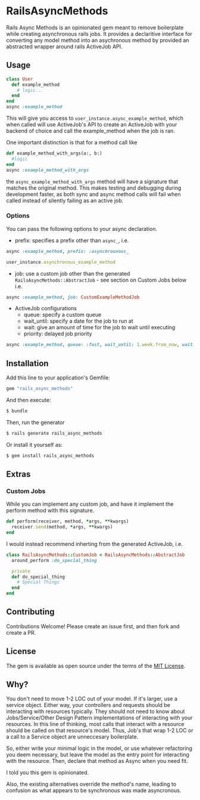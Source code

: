 # RailsAsyncMethods
Rails Async Methods is an opinionated gem meant to remove boilerplate while creating asynchronous rails jobs. It provides a declaritive interface for converting any model method into an asychronous method by provided an abstracted wrapper around rails ActiveJob API.

## Usage
```ruby
class User
  def example_method
    # logic...
  end
end
async :example_method
```
This will give you access to ```user_instance.async_example_method```, which when called will use ActiveJob's API to create an ActiveJob with your backend of choice and call the example_method when the job is ran.

One important distinction is that for a method call like
```ruby
def example_method_with_args(a:, b:)
  #logic
end
async :example_method_with_args
```
the ```async_example_method_with_args``` method will have a signature that matches the original method. This makes testing and debugging during development faster, as both sync and async method calls will fail when called instead of silently failing as an active job.

### Options

You can pass the following options to your async declaration.

- prefix: specifies a prefix other than ```async_```, i.e.
```ruby
async :example_method, prefix: :asynchrounous_

user_instance.asynchronous_example_method
```

- job: use a custom job other than the generated ```RailsAsyncMethods::AbstractJob``` - see section on Custom Jobs below i.e.
```ruby
async :example_method, job: CustomExampleMethodJob
```

- ActiveJob configurations
    - queue: specify a custom queue
    - wait_until: specify a date for the job to run at
    - wait: give an amount of time for the job to wait until executing
    - priority: delayed job priority
```ruby
async :example_method, queue: :fast, wait_until: 1.week.from_now, wait: 1.week, priority: 1
```

## Installation
Add this line to your application's Gemfile:

```ruby
gem "rails_async_methods"
```

And then execute:
```bash
$ bundle
```

Then, run the generator
```bash
$ rails generate rails_async_methods
```

Or install it yourself as:
```bash
$ gem install rails_async_methods
```

## Extras

### Custom Jobs
While you can implement any custom job, and have it implement the perform method with this signature.
```ruby
def perform(receiver, method, *args, **kwargs)
  receiver.send(method, *args, **kwargs)
end
```

I would instead recommend inherting from the generated ActiveJob, i.e.

```ruby
class RailsAsyncMethods::CustomJob < RailsAsyncMethods::AbstractJob
  around_perform :do_special_thing

  private
  def do_special_thing
    # Special Things
  end
end
```

## Contributing
Contributions Welcome! Please create an issue first, and then fork and create a PR. 

## License
The gem is available as open source under the terms of the [MIT License](https://opensource.org/licenses/MIT).

## Why?
You don't need to move 1-2 LOC out of your model. If it's larger, use a service object. Either way, your controllers and requests should be interacting with resources typically. They should not need to know about Jobs/Service/Other Design Pattern implementations of interacting with your resources. In this line of thinking, most calls that interact with a resource should be called on that resource's model. Thus, Job's that wrap 1-2 LOC or a call to a Service object are unneccesary boilerplate.

So, either write your minimal logic in the model, or use whatever refactoring you deem necessary, but leave the model as the entry point for interacting with the resource. Then, declare that method as Async when you need fit.

I told you this gem is opinionated.

Also, the existing alternatives override the method's name, leading to confusion as what appears to be synchronous was made asyncronous. 
